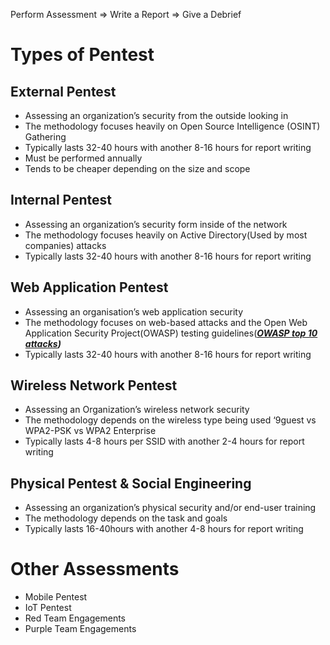 Perform Assessment ⇒ Write a Report ⇒ Give a Debrief

# Types of Pentest

## External Pentest

- Assessing an organization’s security from the outside looking in
- The methodology focuses heavily on Open Source Intelligence (OSINT) Gathering
- Typically lasts 32-40 hours with another 8-16 hours for report writing
- Must be performed annually
- Tends to be cheaper depending on the size and scope

## Internal Pentest

- Assessing an organization’s security form inside of the network
- The methodology focuses heavily on Active Directory(Used by most companies) attacks
- Typically lasts 32-40 hours with another 8-16 hours for report writing

## Web Application Pentest

- Assessing an organisation’s web application security
- The methodology focuses on web-based attacks and the Open Web Application Security Project(OWASP) testing guidelines(_**[OWASP top 10 attacks](https://owasp.org/www-project-top-ten/))**_
- Typically lasts 32-40 hours with another 8-16 hours for report writing

## Wireless Network Pentest

- Assessing an Organization’s wireless network security
- The methodology depends on the wireless type being used ‘9guest vs WPA2-PSK vs WPA2 Enterprise
- Typically lasts 4-8 hours per SSID with another 2-4 hours for report writing

## Physical Pentest & Social Engineering

- Assessing an organization’s physical security and/or end-user training
- The methodology depends on the task and goals
- Typically lasts 16-40hours with another 4-8 hours for report writing

# Other Assessments

- Mobile Pentest
- IoT Pentest
- Red Team Engagements
- Purple Team Engagements
